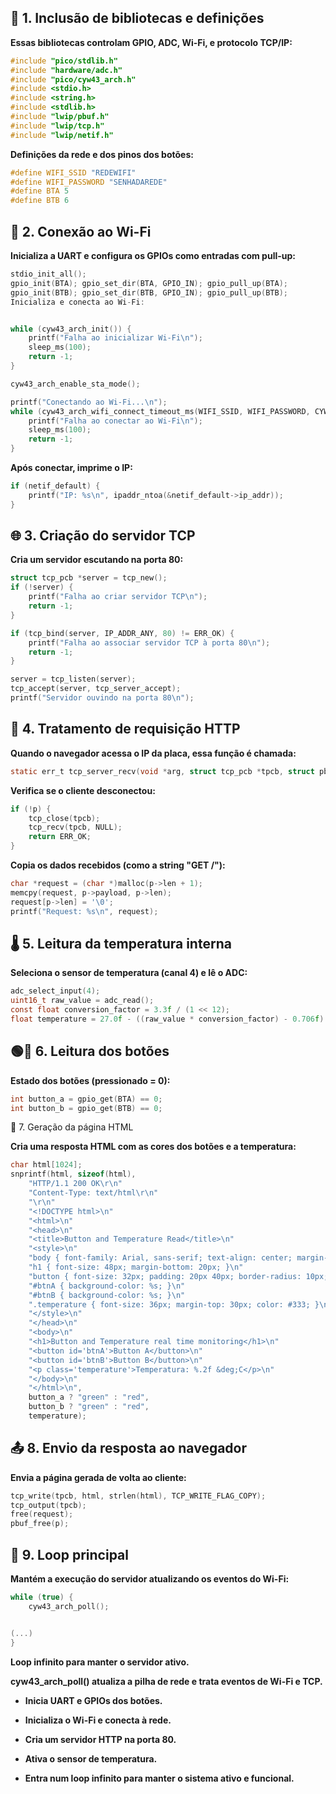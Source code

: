 ## 🧩 1. Inclusão de bibliotecas e definições

**Essas bibliotecas controlam GPIO, ADC, Wi-Fi, e protocolo TCP/IP:**
```c
#include "pico/stdlib.h"
#include "hardware/adc.h"
#include "pico/cyw43_arch.h"
#include <stdio.h>
#include <string.h>
#include <stdlib.h>
#include "lwip/pbuf.h"
#include "lwip/tcp.h"
#include "lwip/netif.h"
```

**Definições da rede e dos pinos dos botões:**
```c
#define WIFI_SSID "REDEWIFI"
#define WIFI_PASSWORD "SENHADAREDE"
#define BTA 5
#define BTB 6
```

## 📶 2. Conexão ao Wi-Fi


**Inicializa a UART e configura os GPIOs como entradas com pull-up:**
```c
stdio_init_all();
gpio_init(BTA); gpio_set_dir(BTA, GPIO_IN); gpio_pull_up(BTA);
gpio_init(BTB); gpio_set_dir(BTB, GPIO_IN); gpio_pull_up(BTB);
Inicializa e conecta ao Wi-Fi:


while (cyw43_arch_init()) {
    printf("Falha ao inicializar Wi-Fi\n");
    sleep_ms(100);
    return -1;
}

cyw43_arch_enable_sta_mode();

printf("Conectando ao Wi-Fi...\n");
while (cyw43_arch_wifi_connect_timeout_ms(WIFI_SSID, WIFI_PASSWORD, CYW43_AUTH_WPA2_AES_PSK, 20000)) {
    printf("Falha ao conectar ao Wi-Fi\n");
    sleep_ms(100);
    return -1;
}
```

**Após conectar, imprime o IP:**
```c
if (netif_default) {
    printf("IP: %s\n", ipaddr_ntoa(&netif_default->ip_addr));
}
```

## 🌐 3. Criação do servidor TCP


**Cria um servidor escutando na porta 80:**
```c
struct tcp_pcb *server = tcp_new();
if (!server) {
    printf("Falha ao criar servidor TCP\n");
    return -1;
}

if (tcp_bind(server, IP_ADDR_ANY, 80) != ERR_OK) {
    printf("Falha ao associar servidor TCP à porta 80\n");
    return -1;
}

server = tcp_listen(server);
tcp_accept(server, tcp_server_accept);
printf("Servidor ouvindo na porta 80\n");
```

## 🔁 4. Tratamento de requisição HTTP


**Quando o navegador acessa o IP da placa, essa função é chamada:**

```c
static err_t tcp_server_recv(void *arg, struct tcp_pcb *tpcb, struct pbuf *p, err_t err) {
```
**Verifica se o cliente desconectou:**

```c
if (!p) {
    tcp_close(tpcb);
    tcp_recv(tpcb, NULL);
    return ERR_OK;
}
```
**Copia os dados recebidos (como a string "GET /"):**

```c
char *request = (char *)malloc(p->len + 1);
memcpy(request, p->payload, p->len);
request[p->len] = '\0';
printf("Request: %s\n", request);
```

## 🌡️ 5. Leitura da temperatura interna


**Seleciona o sensor de temperatura (canal 4) e lê o ADC:**

```c
adc_select_input(4);
uint16_t raw_value = adc_read();
const float conversion_factor = 3.3f / (1 << 12);
float temperature = 27.0f - ((raw_value * conversion_factor) - 0.706f) / 0.001721f;
```

## 🟢🔴 6. Leitura dos botões


**Estado dos botões (pressionado = 0):**

```c
int button_a = gpio_get(BTA) == 0;
int button_b = gpio_get(BTB) == 0;
```

🧾 7. Geração da página HTML


**Cria uma resposta HTML com as cores dos botões e a temperatura:**

```c
char html[1024];
snprintf(html, sizeof(html),
    "HTTP/1.1 200 OK\r\n"
    "Content-Type: text/html\r\n"
    "\r\n"
    "<!DOCTYPE html>\n"
    "<html>\n"
    "<head>\n"
    "<title>Button and Temperature Read</title>\n"
    "<style>\n"
    "body { font-family: Arial, sans-serif; text-align: center; margin-top: 50px; }\n"
    "h1 { font-size: 48px; margin-bottom: 20px; }\n"
    "button { font-size: 32px; padding: 20px 40px; border-radius: 10px; color: white; }\n"
    "#btnA { background-color: %s; }\n"
    "#btnB { background-color: %s; }\n"
    ".temperature { font-size: 36px; margin-top: 30px; color: #333; }\n"
    "</style>\n"
    "</head>\n"
    "<body>\n"
    "<h1>Button and Temperature real time monitoring</h1>\n"
    "<button id='btnA'>Button A</button>\n"
    "<button id='btnB'>Button B</button>\n"
    "<p class='temperature'>Temperatura: %.2f &deg;C</p>\n"
    "</body>\n"
    "</html>\n",
    button_a ? "green" : "red",
    button_b ? "green" : "red",
    temperature);
```
    
## 📤 8. Envio da resposta ao navegador


**Envia a página gerada de volta ao cliente:**

```c
tcp_write(tpcb, html, strlen(html), TCP_WRITE_FLAG_COPY);
tcp_output(tpcb);
free(request);
pbuf_free(p);
```

## 🔄 9. Loop principal


**Mantém a execução do servidor atualizando os eventos do Wi-Fi:**

```c
while (true) {
    cyw43_arch_poll();


(...)
}

```

**Loop infinito para manter o servidor ativo.**

**cyw43_arch_poll() atualiza a pilha de rede e trata eventos de Wi-Fi e TCP.**

- **Inicia UART e GPIOs dos botões.**

- **Inicializa o Wi-Fi e conecta à rede.**

- **Cria um servidor HTTP na porta 80.**

- **Ativa o sensor de temperatura.**

- **Entra num loop infinito para manter o sistema ativo e funcional.**

